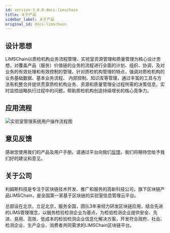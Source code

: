 ```yaml
---
id: version-3.0.0-docs-limschain
title: 关于产品
sidebar_label: 关于产品
original_id: docs-limschain
---
```


## 设计思想

LIMSChain以质检机构业务流程管理、实验室资源管理和质量管理为核心设计思想，对覆盖产品（服务）价值链的业务的流程进行全面的计划、组织、协调，及对业务的有效处理和有效控制的管理。针对质检机构管理的特点，强调对质检机构的业务基础数据、基本业务流程、 内部控制、知识库等管理，通过丰富的工具与方法有机整合并提供贯穿质检机构业务、资源和质量管理全过程所需的决策信息，实时监控战略执行过程中的问题，帮助质检机构创造持续增长的核心竞争力。

## 应用流程

![实验室管理系统用户操作流程图](http://datmfiles.ebookchain.org/1LH1LOkUD5WLIMSChain-%E6%93%8D%E4%BD%9C%E6%B5%81%E7%A8%8B.png "实验室管理系统用户操作流程图")

## 意见反馈

感谢您使用我们的产品及用户手册。请通过平台向我们[反馈](http://LIMSChain.com/ "用户意见反馈")，我们将期待您给予我们好的建议和意见。

## 关于公司

利姆斯科技是专注于区块链技术开发、推广和服务的高新科技公司，旗下区块链产品LIMSChain，是全国第一家基于区块链的实验室信息管理云平台。

总部设在北京，立足北京，服务全国，团队3年来倾力研发区块链应用，结合先进的LIMS管理理念，以服务检验检测企业为基点，为检验检测企业提供安全、先进、易用、高效、低成本的检验检测企业信息化解决方案，开发符合政府、社会、检测企业、生产企业、消费者共同需求的LIMSChain区块链平台。

